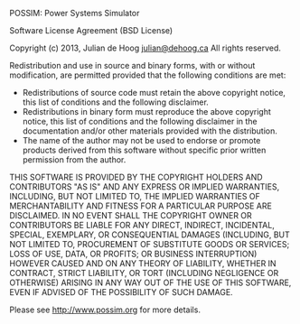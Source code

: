 POSSIM:  Power Systems Simulator


Software License Agreement (BSD License)Copyright (c) 2013, Julian de Hoog <julian@dehoog.ca>All rights reserved.Redistribution and use in source and binary forms, with or withoutmodification, are permitted provided that the following conditionsare met: * Redistributions of source code must retain the above copyright   notice, this list of conditions and the following disclaimer. * Redistributions in binary form must reproduce the above   copyright notice, this list of conditions and the following   disclaimer in the documentation and/or other materials provided   with the distribution. * The name of the author may not be used to endorse or promote    products derived from this software without specific prior    written permission from the author.THIS SOFTWARE IS PROVIDED BY THE COPYRIGHT HOLDERS AND CONTRIBUTORS"AS IS" AND ANY EXPRESS OR IMPLIED WARRANTIES, INCLUDING, BUT NOTLIMITED TO, THE IMPLIED WARRANTIES OF MERCHANTABILITY AND FITNESSFOR A PARTICULAR PURPOSE ARE DISCLAIMED. IN NO EVENT SHALL THECOPYRIGHT OWNER OR CONTRIBUTORS BE LIABLE FOR ANY DIRECT, INDIRECT,INCIDENTAL, SPECIAL, EXEMPLARY, OR CONSEQUENTIAL DAMAGES (INCLUDING,BUT NOT LIMITED TO, PROCUREMENT OF SUBSTITUTE GOODS OR SERVICES;LOSS OF USE, DATA, OR PROFITS; OR BUSINESS INTERRUPTION) HOWEVERCAUSED AND ON ANY THEORY OF LIABILITY, WHETHER IN CONTRACT, STRICTLIABILITY, OR TORT (INCLUDING NEGLIGENCE OR OTHERWISE) ARISING INANY WAY OUT OF THE USE OF THIS SOFTWARE, EVEN IF ADVISED OF THEPOSSIBILITY OF SUCH DAMAGE. Please see http://www.possim.org for more details.

